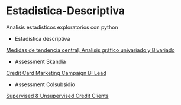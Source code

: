 # Estadistica-Descriptiva
Analisis estadisticos exploratorios con python

* Estadistica descriptiva

<p><a href="https://nbviewer.jupyter.org/github/juankfc/DataScientist-Roadmap/blob/d9c9d447b3a175a6e780f9a8d0df03b090ad59ad/Estad%C3%ADstica%20Descriptiva/Estadistica%20.ipynb">Medidas de tendencia central, Analisis gráfico univariado y Bivariado</a>

 * Assessment Skandia

<p><a href="https://nbviewer.org/github/juankfc/DataScientist-Roadmap/blob/main/SK%20Assessment/BI_lead.ipynb">Credit Card Marketing Campaign BI Lead</a>
  
   * Assessment Colsubsidio

<p><a href="https://nbviewer.org/github/juankfc/DataScientist-Roadmap/blob/382fc2cb1133f27c9aa8138d7a413f8a7adad31d/Col%20Assessment/Prueba_DS_JCFC.ipynb">Supervised & Unsupervised Credit Clients</a>
